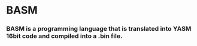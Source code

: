 # BASM
<h3> BASM is a programming language that is translated into YASM 16bit code and compiled into a .bin file. </h3>

